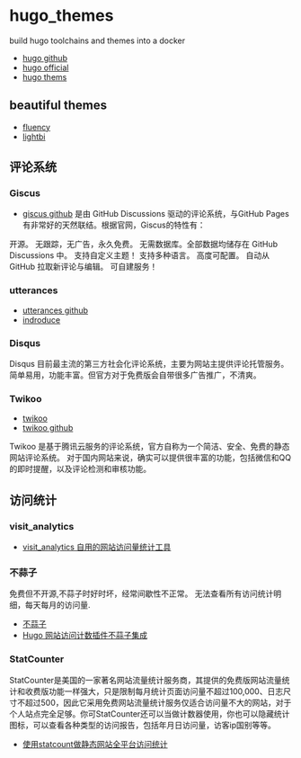 # hugo_themes
build hugo  toolchains and themes  into  a docker
- [hugo github](https://github.com/gohugoio/hugo)
- [hugo official](https://gohugo.io/)
- [hugo thems](https://themes.gohugo.io/)

## beautiful themes
- [fluency](https://themes.gohugo.io/themes/hugo-theme-fluency/)
- [lightbi](https://themes.gohugo.io/themes/lightbi-hugo/)

## 评论系统
### Giscus 
- [giscus github](https://github.com/giscus/giscus)
是由 GitHub Discussions 驱动的评论系统，与GitHub Pages有非常好的天然联结。根据官网，Giscus的特性有：

开源。
无跟踪，无广告，永久免费。
无需数据库。全部数据均储存在 GitHub Discussions 中。
支持自定义主题！
支持多种语言。
高度可配置。
自动从 GitHub 拉取新评论与编辑。
可自建服务！

### utterances
- [utterances github](https://github.com/utterance/utterances)
- [indroduce](https://utteranc.es/)

### Disqus
Disqus 目前最主流的第三方社会化评论系统，主要为网站主提供评论托管服务。简单易用，功能丰富。但官方对于免费版会自带很多广告推广，不清爽。

### Twikoo
- [twikoo](https://twikoo.js.org/)
- [twikoo github](https://github.com/twikoojs/twikoo)

Twikoo 是基于腾讯云服务的评论系统，官方自称为一个简洁、安全、免费的静态网站评论系统。 对于国内网站来说，确实可以提供很丰富的功能，包括微信和QQ的即时提醒，以及评论检测和审核功能。

## 访问统计
### visit_analytics
- [visit_analytics 自用的网站访问量统计工具](https://github.com/nladuo/visit_analytics)

### 不蒜子
免费但不开源,不蒜子时好时坏，经常间歇性不正常。
无法查看所有访问统计明细，每天每月的访问量.

- [不蒜子](https://ibruce.info/2015/04/04/busuanzi/)
- [Hugo 网站访问计数插件不蒜子集成](https://xwi88.com/hugo-plugin-busuanzi/)

### StatCounter
StatCounter是美国的一家著名网站流量统计服务商，其提供的免费版网站流量统计和收费版功能一样强大，只是限制每月统计页面访问量不超过100,000、日志尺寸不超过500，因此它采用免费网站流量统计服务仅适合访问量不大的网站，对于个人站点完全足够。你可StatCounter还可以当做计数器使用，你也可以隐藏统计图标，可以查看各种类型的访问报告，包括年月日访问量，访客ip国别等等。
- [使用statcount做静态网站全平台访问统计](https://cloud.tencent.com/developer/article/2298070)
